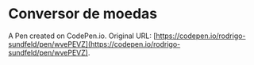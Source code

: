 # Conversor de moedas 

A Pen created on CodePen.io. Original URL: [https://codepen.io/rodrigo-sundfeld/pen/wvePEVZ](https://codepen.io/rodrigo-sundfeld/pen/wvePEVZ).


